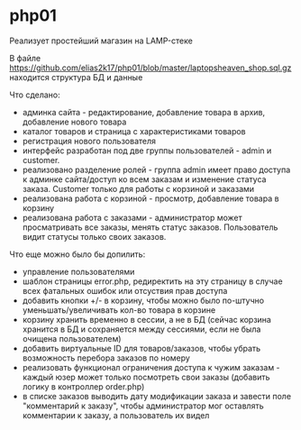 # php01
Реализует простейший магазин на LAMP-стеке

В файле https://github.com/elias2k17/php01/blob/master/laptopsheaven_shop.sql.gz находится структура БД и данные

Что сделано:
+ админка сайта - редактирование, добавление товара в архив, добавление нового товара
+ каталог товаров и страница с характеристиками товаров
+ регистрация нового пользователя
+ интерфейс разработан под две группы пользователей - admin и customer.
+ реализовано разделение ролей - группа admin имеет право доступа к админке сайта/доступ ко всем заказам и изменение статуса заказа. Customer только для работы с корзиной и заказами
+ реализована работа с корзиной - просмотр, добавление товара в корзину
+ реализована работа с заказами - администратор может просматривать все заказы, менять статус заказов. Пользователь видит статусы только своих заказов.

Что еще можно было бы допилить:
- управление пользователями
- шаблон страницы error.php, редиректить на эту страницу в случае всех фатальных ошибок или отсуствия прав доступа
- добавить кнопки +/- в корзину, чтобы можно было по-штучно уменьшать/увеличивать кол-во товара в корзине
- корзину хранить временно в сессии, а не в БД (сейчас корзина хранится в БД и сохраняется между сессиями, если не была очищена пользователем)
- добавить виртуальные ID для товаров/заказов, чтобы убрать возможность перебора заказов по номеру
- реализовать функционал ограничения доступа к чужим заказам - каждый юзер может только посмотреть свои заказы (добавить логику в контроллер order.php)
- в списке заказов выводить дату модификации заказа и завести поле "комментарий к заказу", чтобы администратор мог оставлять комментарии к заказу, а пользователь их видел
